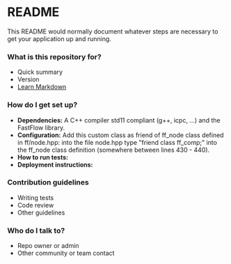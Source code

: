 # README #

This README would normally document whatever steps are necessary to get your application up and running.

### What is this repository for? ###

* Quick summary
* Version
* [Learn Markdown](https://bitbucket.org/tutorials/markdowndemo)

### How do I get set up? ###

* **Dependencies:** A C++ compiler std11 compliant (g++, icpc, ...) and the FastFlow library.
* **Configuration:** Add this custom class as friend of ff_node class defined in ff/node.hpp: into the file node.hpp type "friend class ff_comp;" into the ff_node class definition (somewhere between lines 430 - 440).
* **How to run tests:**
* **Deployment instructions:**

### Contribution guidelines ###

* Writing tests
* Code review
* Other guidelines

### Who do I talk to? ###

* Repo owner or admin
* Other community or team contact